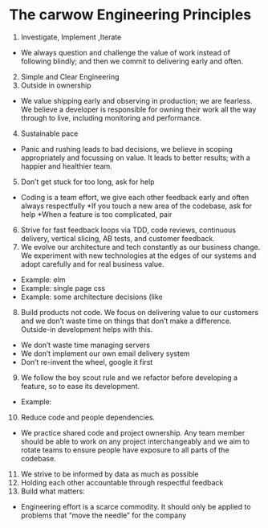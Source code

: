 # The carwow Engineering Principles

1. Investigate, Implement ,Iterate
* We always question and challenge the value of work instead of following blindly; and then we commit to delivering early and often.
2. Simple and Clear Engineering
3. Outside in ownership
* We value shipping early and observing in production; we are fearless. We believe a developer is responsible for owning their work all the way through to live, including monitoring and performance. 
4. Sustainable pace
* Panic and rushing leads to bad decisions, we believe in scoping appropriately and focussing on value. It leads to better results; with a happier and healthier team. 
5. Don’t get stuck for too long, ask for help
* Coding is a team effort, we give each other feedback early and often always respectfully
*If you touch a new area of the codebase, ask for help 
*When a feature is too complicated, pair
6. Strive for fast feedback loops via TDD, code reviews, continuous delivery, vertical slicing, AB tests, and customer feedback.
7. We evolve our architecture and tech constantly as our business change. We experiment with new technologies at the edges of our systems and adopt carefully and for real business value.
* Example: elm 
* Example: single page css
* Example: some architecture decisions (like 
8. Build products not code. We focus on delivering value to our customers and we don’t waste time on things that don’t make a difference. Outside-in development helps with this.
* We don’t waste time managing servers
* We don’t implement our own email delivery system
* Don’t re-invent the wheel, google it first
9. We follow the boy scout rule and we refactor before developing a feature, so to ease its development. 
* Example: 
10. Reduce code and people dependencies.
* We practice shared code and project ownership. Any team member should be able to work on any project interchangeably and we aim to rotate teams to ensure people have exposure to all parts of the codebase.
11. We strive to be informed by data as much as possible
12. Holding each other accountable through respectful feedback
13. Build what matters: 
* Engineering effort is a scarce commodity. It should only be applied to problems that “move the needle” for the company


